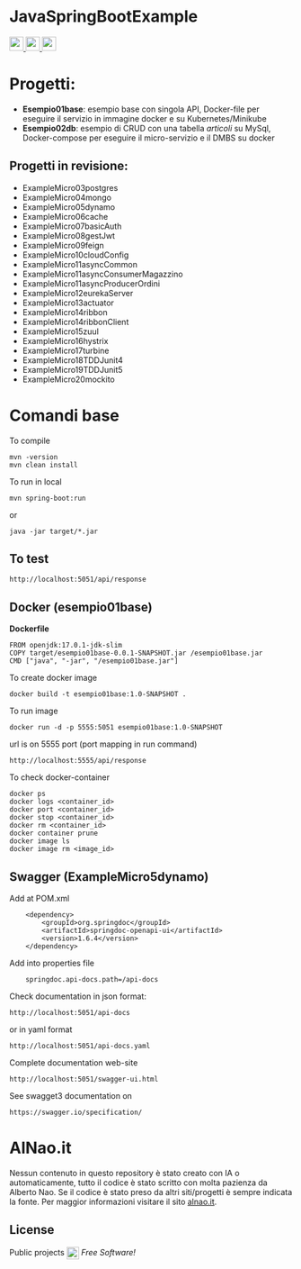 # JavaSpringBootExample
<a href="https://www.alnao.it/javaee/"> 
        <img src="https://img.shields.io/badge/alnao-.it-blue?logo=amazoncloudwatch&logoColor=A6C9E2" height="25px">
        <img src="https://img.shields.io/badge/Java-ED8B00?style=plastic&logo=openjdk&logoColor=white" height="25px"/>
        <img src="https://img.shields.io/badge/SpringBoot-6DB33F?style=plastic&logo=SpringBoot&logoColor=white" height="25px" />
</a>

# Progetti:
- **Esempio01base**: esempio base con singola API, Docker-file per eseguire il servizio in immagine docker e su Kubernetes/Minikube
- **Esempio02db**: esempio di CRUD con una tabella *articoli* su MySql, Docker-compose per eseguire il micro-servizio e il DMBS su docker

## Progetti in revisione:
- ExampleMicro03postgres
- ExampleMicro04mongo
- ExampleMicro05dynamo
- ExampleMicro06cache
- ExampleMicro07basicAuth
- ExampleMicro08gestJwt
- ExampleMicro09feign
- ExampleMicro10cloudConfig
- ExampleMicro11asyncCommon
- ExampleMicro11asyncConsumerMagazzino
- ExampleMicro11asyncProducerOrdini
- ExampleMicro12eurekaServer
- ExampleMicro13actuator
- ExampleMicro14ribbon
- ExampleMicro14ribbonClient
- ExampleMicro15zuul
- ExampleMicro16hystrix
- ExampleMicro17turbine
- ExampleMicro18TDDJunit4
- ExampleMicro19TDDJunit5
- ExampleMicro20mockito

# Comandi base

To compile
 
```
mvn -version
mvn clean install
```

To run in local

```
mvn spring-boot:run
```


or 
```
java -jar target/*.jar
```


## To test

```
http://localhost:5051/api/response
```


## Docker (esempio01base)

**Dockerfile**

```
FROM openjdk:17.0.1-jdk-slim
COPY target/esempio01base-0.0.1-SNAPSHOT.jar /esempio01base.jar
CMD ["java", "-jar", "/esempio01base.jar"]
```


To create docker image

```
docker build -t esempio01base:1.0-SNAPSHOT .
```


To run image 

```
docker run -d -p 5555:5051 esempio01base:1.0-SNAPSHOT
```

url is on 5555 port (port mapping in run command) 

```
http://localhost:5555/api/response
```


To check docker-container

```
docker ps
docker logs <container_id>
docker port <container_id>
docker stop <container_id>
docker rm <container_id>
docker container prune 
docker image ls
docker image rm <image_id>
```


## Swagger (ExampleMicro5dynamo)


Add at POM.xml

```
	<dependency>
	    <groupId>org.springdoc</groupId>
	    <artifactId>springdoc-openapi-ui</artifactId>
	    <version>1.6.4</version>
	</dependency>
```
Add into properties file

```
	springdoc.api-docs.path=/api-docs
```

Check documentation in json format:
```
http://localhost:5051/api-docs
```
or in yaml format
```
http://localhost:5051/api-docs.yaml
```

Complete documentation web-site
```
http://localhost:5051/swagger-ui.html
```

See swagget3 documentation on 
```
https://swagger.io/specification/
```




# AlNao.it
Nessun contenuto in questo repository è stato creato con IA o automaticamente, tutto il codice è stato scritto con molta pazienza da Alberto Nao. Se il codice è stato preso da altri siti/progetti è sempre indicata la fonte. Per maggior informazioni visitare il sito [alnao.it](https://www.alnao.it/).

## License
Public projects 
<a href="https://it.wikipedia.org/wiki/GNU_General_Public_License"  valign="middle"><img src="https://img.shields.io/badge/License-GNU-blue" style="height:22px;"  valign="middle"></a> 
*Free Software!*





